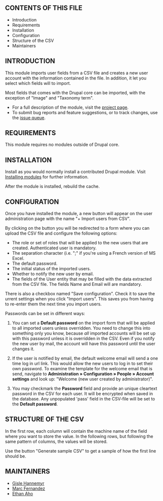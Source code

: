 CONTENTS OF THIS FILE
---------------------

 * Introduction
 * Requirements
 * Installation
 * Configuration
 * Structure of the CSV
 * Maintainers


INTRODUCTION
------------

This module imports user fields from a CSV file and creates a new user
account with the information contained in the file. In addition, it
let you select which fields will to import.

Most fields that comes with the Drupal core can be imported, with the
exception of "Image" and "Taxonomy term".

 * For a full description of the module, visit the [project page][1].
 * To submit bug reports and feature suggestions, or to track changes,
   use the [issue queue][2].
   

REQUIREMENTS
------------

This module requires no modules outside of Drupal core.


INSTALLATION
------------

Install as you would normally install a contributed Drupal
module. Visit [Installing modules][3] for further information.
   
After the module is installed, rebuild the cache.


CONFIGURATION
-------------

Once you have installed the module, a new button will appear on the
user administration page with the name "+ Import users from CSV".

By clicking on the button you will be redirected to a form where you
can upload the CSV file and configure the following options:

 * The role or set of roles that will be applied to the new users that
   are created. Authenticated user is mandatory.
 * The separation character (i.e. ";" if you're using a French version
   of MS Excel.
 * The default password.
 * The initial status of the imported users.
 * Whether to notify the new user by email.
 * The fields of the User entity that may be filled with the data
   extracted from the CSV file. The fields Name and Email will are
   mandatory.

There is also a checkbox named "Save configuration". Check it to save
the urrent settings when you click "Import users".  This saves you
from having to re-enter them the next time you import users.

Passwords can be set in different ways:

 1. You can set a **Default password** on the import form that will be
    applied to all imported users unless overridden.  You need to
    change this into something only you know, because *all* imported
    accounts will be set up with this password unless it is overridden
    in the CSV. Even if you notify the new user by mail, the account
    will have this password until the user changes it.

 2. If the user is notified by email, the default welcome email will
    send a one time log in url link. This would allow the new users to
    log in to set their own password. To examine the template for the
    welcome email that is send, navigate to **Administration »
    Configuration » People » Account settings** and look up: "Welcome
    (new user created by administrator)".

 3. You may checkmark the **Password** field and provide an unique
    cleartext password in the CSV for each user. It will be encrypted
    when saved in the database. Any unpopulated 'pass' field in the
    CSV-file will be set to the **Default password**.


STRUCTURE OF THE CSV
--------------------

In the first row, each column will contain the machine name of the
field where you want to store the value. In the following rows, but
following the same pattern of columns, the values will be stored.

Use the button "Generate sample CSV" to get a sample of how the first
line should be.


MAINTAINERS
-----------

 * [Gisle Hannemyr][4]
 * [Marc Fernandez][5]
 * [Ethan Aho][6]


[1]: https://www.drupal.org/project/user_csv_import
[2]: https://www.drupal.org/project/issues/user_csv_import
[3]: https://www.drupal.org/node/1897420
[4]: https://www.drupal.org/u/gisle
[5]: https://www.drupal.org/u/mcfdez87
[6]: https://www.drupal.org/u/eahonet
